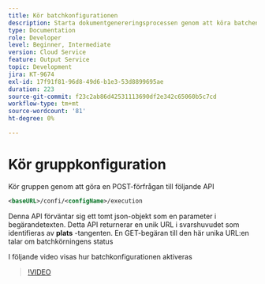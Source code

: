 ```yaml
---
title: Kör batchkonfigurationen
description: Starta dokumentgenereringsprocessen genom att köra batchen
type: Documentation
role: Developer
level: Beginner, Intermediate
version: Cloud Service
feature: Output Service
topic: Development
jira: KT-9674
exl-id: 17f91f81-96d8-49d6-b1e3-53d8899695ae
duration: 223
source-git-commit: f23c2ab86d42531113690df2e342c65060b5c7cd
workflow-type: tm+mt
source-wordcount: '81'
ht-degree: 0%

---
```


# Kör gruppkonfiguration

Kör gruppen genom att göra en POST-förfrågan till följande API

```xml
<baseURL>/confi/<configName>/execution
```

Denna API förväntar sig ett tomt json-objekt som en parameter i begärandetexten.
Detta API returnerar en unik URL i svarshuvudet som identifieras av **plats** -tangenten.
En GET-begäran till den här unika URL:en talar om batchkörningens status

I följande video visas hur batchkonfigurationen aktiveras

>[!VIDEO](https://video.tv.adobe.com/v/340242?quality=12&learn=on)
